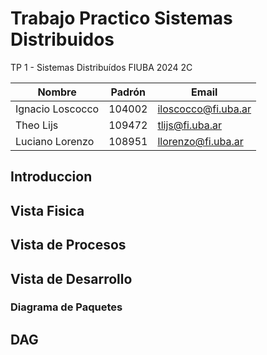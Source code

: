 # Trabajo Practico Sistemas Distribuidos
TP 1 - Sistemas Distribuídos FIUBA 2024 2C

| Nombre           | Padrón | Email                |
| ---------------- | ------ | -------------------- |
| Ignacio Loscocco | 104002 | iloscocco@fi.uba.ar |
| Theo Lijs        | 109472 | tlijs@fi.uba.ar     |
| Luciano Lorenzo  | 108951 | llorenzo@fi.uba.ar  |

## Introduccion
## Vista Fisica
## Vista de Procesos
## Vista de Desarrollo
### Diagrama de Paquetes
## DAG
